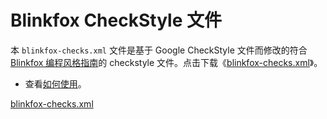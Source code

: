 # Blinkfox CheckStyle 文件

本 `blinkfox-checks.xml` 文件是基于 Google CheckStyle 文件而修改的符合 [Blinkfox 编程风格指南](../guide/blinkfox-java-style-guide.md)的 checkstyle 文件。点击下载《[blinkfox-checks.xml](https://github.com/blinkfox/java-style/blob/master/docs/checks/blinkfox-checks.xml)》。

- 查看[如何使用](README?id=maven-blinkfox-checks)。

[blinkfox-checks.xml](../checks/blinkfox-checks.xml ':include :type=code')
